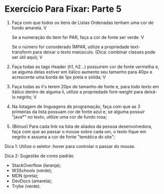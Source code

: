 # Exercício Para Fixar: Parte 5

1. Faça com que todos os itens de Listas Ordenadas tenham uma cor de fundo amarela. V
    
    Se a numeração do item for PAR, faça a cor de fonte ser verde. V

    Se o número for considerado ÍMPAR, utilize a propriedade text-transform para deixar o texto maiúsculo. (Dica: combinar classes pode ser útil aqui); V

2. Faça todas as tags Header (h1, h2...) possuírem cor de fonte vermelha e, se alguma delas estiver em itálico aumente seu tamanho para 40px e acrescente uma borda de 1px preta e sólida; V

3. Faça todas as li's terem 20px de tamanho de fonte e, para todo texto em itálico dentro de alguma li, utilize a propriedade font-weight para deixá-lo negrito; V

4. Na listagem de linguagens de programação, faça com que as 3 primeiras da lista possuam cor de fonte azul e, se alguma possuir "java*" no texto, utilize uma cor de fundo rosa;

5. (Bônus) Para cada link na lista de aliados da pessoa desenvolvedora, faça com que ao passar o mouse 
sobre cada um, o texto fique em negrito e assuma a cor de fonte "temática do site";

Dica 1: Utilize o seletor :hover para controlar o passar do mouse.

Dica 2: Sugestão de cores padrão
- StackOverflow (laranja);
- W3Schools (verde);
- MDN (preta);
- DevDocs (amarela);
- Trybe (verde).